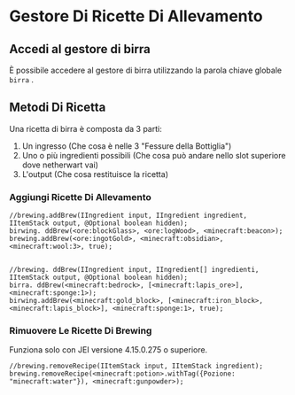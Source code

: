 # Gestore Di Ricette Di Allevamento

## Accedi al gestore di birra

È possibile accedere al gestore di birra utilizzando la parola chiave globale `birra` [](/Vanilla/Global_Functions/).

## Metodi Di Ricetta

Una ricetta di birra è composta da 3 parti:

1. Un ingresso (Che cosa è nelle 3 "Fessure della Bottiglia")
2. Uno o più ingredienti possibili (Che cosa può andare nello slot superiore dove netherwart vai)
3. L'output (Che cosa restituisce la ricetta)

### Aggiungi Ricette Di Allevamento

```zenscript
//brewing.addBrew(IIngredient input, IIngredient ingredient, IItemStack output, @Optional boolean hidden);
birwing. ddBrew(<ore:blockGlass>, <ore:logWood>, <minecraft:beacon>);
brewing.addBrew(<ore:ingotGold>, <minecraft:obsidian>, <minecraft:wool:3>, true);


//brewing. ddBrew(IIngredient input, IIngredient[] ingredienti, IItemStack output, @Optional boolean hidden);
birra. ddBrew(<minecraft:bedrock>, [<minecraft:lapis_ore>], <minecraft:sponge:1>);
birwing.addBrew(<minecraft:gold_block>, [<minecraft:iron_block>, <minecraft:lapis_block>], <minecraft:sponge:1>, true);
```

### Rimuovere Le Ricette Di Brewing

Funziona solo con JEI versione 4.15.0.275 o superiore.

```zenscript
//brewing.removeRecipe(IItemStack input, IItemStack ingredient);
brewing.removeRecipe(<minecraft:potion>.withTag({Pozione: "minecraft:water"}), <minecraft:gunpowder>);
```